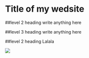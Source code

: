 # Title of my wedsite

##level 2 heading
write anything here

##level 3 heading
write anything here

##level 2 heading
Lalala

![](images/images/461791109_555500717005966_1873987330682304880_n.jpg)
